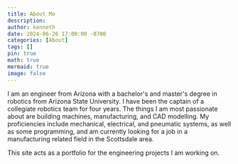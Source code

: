 ```yaml
---
title: About Me
description: 
author: kenneth
date: 2024-06-26 17:00:00 -0700
categories: [About]
tags: []
pin: true
math: true
mermaid: true
image: false
---
```


I am an engineer from Arizona with a bachelor's and master's degree in robotics from Arizona State University. I have been the captain of a collegiate robotics team for four years. The things I am most passionate about are building machines, manufacturing, and CAD modelling. My proficiencies include mechanical, electrical, and pneumatic systems, as well as some programming, and am currently looking for a job in a manufacturing related field in the Scottsdale area. 

This site acts as a portfolio for the engineering projects I am working on.

